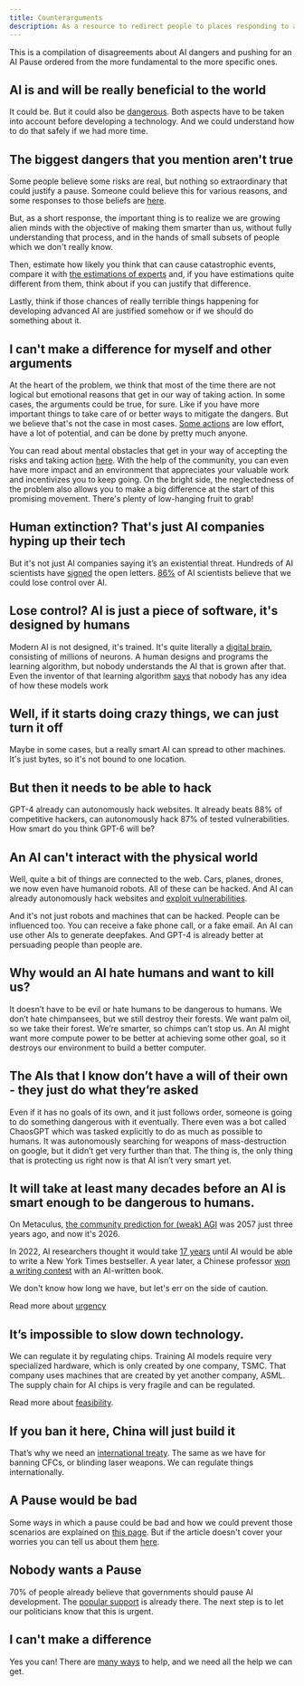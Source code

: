 ```yaml
---
title: Counterarguments
description: As a resource to redirect people to places responding to all kinds of arguments
---
```


This is a compilation of disagreements about AI dangers and pushing for an AI Pause ordered from the more fundamental to the more specific ones.

## AI is and will be really beneficial to the world

It could be.
But it could also be [dangerous](/risks).
Both aspects have to be taken into account before developing a technology.
And we could understand how to do that safely if we had more time.

## The biggest dangers that you mention aren't true

Some people believe some risks are real, but nothing so extraordinary that could justify a pause.
Someone could believe this for various reasons, and some responses to those beliefs are [here](/ai-x-risk-skepticism).

But, as a short response, the important thing is to realize we are growing alien minds with the objective of making them smarter than us, without fully understanding that process, and in the hands of small subsets of people which we don't really know.

Then, estimate how likely you think that can cause catastrophic events, compare it with [the estimations of experts](/polls-and-surveys#catastrophic-risks-from-ai) and, if you have estimations quite different from them, think about if you can justify that difference.

Lastly, think if those chances of really terrible things happening for developing advanced AI are justified somehow or if we should do something about it.

## I can't make a difference for myself and other arguments

At the heart of the problem, we think that most of the time there are not logical but emotional reasons that get in our way of taking action. In some cases, the arguments could be true, for sure. Like if you have more important things to take care of or better ways to mitigate the dangers. But we believe that's not the case in most cases. [Some actions](/action) are low effort, have a lot of potential, and can be done by pretty much anyone.

You can read about mental obstacles that get in your way of accepting the risks and taking action [here](psychology-of-x-risk). With the help of the community, you can even have more impact and an environment that appreciates your valuable work and incentivizes you to keep going. On the bright side, the neglectedness of the problem also allows you to make a big difference at the start of this promising movement. There's plenty of low-hanging fruit to grab!

## Human extinction? That's just AI companies hyping up their tech

But it's not just AI companies saying it’s an existential threat.
Hundreds of AI scientists have [signed](https://www.safe.ai/work/statement-on-ai-risk) the open letters.
[86%](https://wiki.aiimpacts.org/ai_timelines/predictions_of_human-level_ai_timelines/ai_timeline_surveys/2023_expert_survey_on_progress_in_ai) of AI scientists believe that we could lose control over AI.

## Lose control? AI is just a piece of software, it's designed by humans

Modern AI is not designed, it's trained.
It's quite literally a [digital brain](/digital-brains), consisting of millions of neurons.
A human designs and programs the learning algorithm, but nobody understands the AI that is grown after that.
Even the inventor of that learning algorithm [says]() that nobody has any idea of how these models work

## Well, if it starts doing crazy things, we can just turn it off

Maybe in some cases, but a really smart AI can spread to other machines.
It's just bytes, so it's not bound to one location.

## But then it needs to be able to hack

GPT-4 already can autonomously hack websites.
It already beats 88% of competitive hackers, can autonomously hack 87% of tested vulnerabilities. How smart do you think GPT-6 will be?

## An AI can't interact with the physical world

Well, quite a bit of things are connected to the web. Cars, planes, drones, we now even have humanoid robots. All of these can be hacked. And AI can already autonomously hack websites and [exploit vulnerabilities](/cybersecurity-risk).

And it's not just robots and machines that can be hacked.
People can be influenced too. You can receive a fake phone call, or a fake email. An AI can use other AIs to generate deepfakes. And GPT-4 is already better at persuading people than people are.

## Why would an AI hate humans and want to kill us?

It doesn’t have to be evil or hate humans to be dangerous to humans.
We don’t hate chimpansees, but we still destroy their forests.
We want palm oil, so we take their forest. We’re smarter, so chimps can’t stop us.
An AI might want more compute power to be better at achieving some other goal, so it destroys our environment to build a better computer.

## The AIs that I know don’t have a will of their own - they just do what they’re asked

Even if it has no goals of its own, and it just follows order, someone is going to do something dangerous with it eventually.
There even was a bot called ChaosGPT which was tasked explicitly to do as much as possible to humans.
It was autonomously searching for weapons of mass-destruction on google, but it didn’t get very further than that.
The thing is, the only thing that is protecting us right now is that AI isn’t very smart yet.

## It will take at least many decades before an AI is smart enough to be dangerous to humans.

On Metaculus, [the community prediction for (weak) AGI](https://www.metaculus.com/questions/3479/date-weakly-general-ai-is-publicly-known/) was 2057 just three years ago, and now it's 2026.

In 2022, AI researchers thought it would take [17 years](https://aiimpacts.org/2022-expert-survey-on-progress-in-ai/) until AI would be able to write a New York Times bestseller.
A year later, a Chinese professor [won a writing contest](https://www.scmp.com/news/china/science/article/3245725/chinese-professor-used-ai-write-science-fiction-novel-then-it-won-national-award) with an AI-written book.

We don't know how long we have, but let's err on the side of caution.

Read more about [urgency](/urgency)

## It’s impossible to slow down technology.

We can regulate it by regulating chips.
Training AI models require very specialized hardware, which is only created by one company, TSMC.
That company uses machines that are created by yet another company, ASML.
The supply chain for AI chips is very fragile and can be regulated.

Read more about [feasibility](/feasibility).

## If you ban it here, China will just build it

That’s why we need an [international treaty](https://pauseai.info/proposal).
The same as we have for banning CFCs, or blinding laser weapons.
We can regulate things internationally.

## A Pause would be bad

Some ways in which a pause could be bad and how we could prevent those scenarios are explained on [this page](/mitigating-pause-failures).
But if the article doesn't cover your worries you can tell us about them [here](https://airtable.com/appWPTGqZmUcs3NWu/pagIvo9Sv6IDHaolu/form).

## Nobody wants a Pause

70% of people already believe that governments should pause AI development.
The [popular support](/polls-and-surveys) is already there.
The next step is to let our politicians know that this is urgent.

## I can't make a difference

Yes you can!
There are [many ways](/action) to help, and we need all the help we can get.
